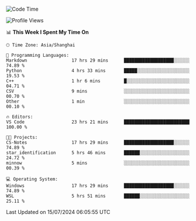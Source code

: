 <!--START_SECTION:waka-->
![Code Time](http://img.shields.io/badge/Code%20Time-1%2C849%20hrs-blue)

![Profile Views](http://img.shields.io/badge/Profile%20Views-3-blue)

📊 **This Week I Spent My Time On** 

```text
🕑︎ Time Zone: Asia/Shanghai

💬 Programming Languages: 
Markdown                 17 hrs 29 mins      ███████████████████░░░░░░   74.89 % 
Python                   4 hrs 33 mins       █████░░░░░░░░░░░░░░░░░░░░   19.53 % 
C++                      1 hr 6 mins         █░░░░░░░░░░░░░░░░░░░░░░░░   04.71 % 
CSV                      9 mins              ░░░░░░░░░░░░░░░░░░░░░░░░░   00.70 % 
Other                    1 min               ░░░░░░░░░░░░░░░░░░░░░░░░░   00.10 % 

🔥 Editors: 
VS Code                  23 hrs 21 mins      █████████████████████████   100.00 % 

🐱‍💻 Projects: 
CS-Notes                 17 hrs 29 mins      ███████████████████░░░░░░   74.89 % 
star_identification      5 hrs 46 mins       ██████░░░░░░░░░░░░░░░░░░░   24.72 % 
minnow                   5 mins              ░░░░░░░░░░░░░░░░░░░░░░░░░   00.39 % 

💻 Operating System: 
Windows                  17 hrs 29 mins      ███████████████████░░░░░░   74.89 % 
WSL                      5 hrs 51 mins       ██████░░░░░░░░░░░░░░░░░░░   25.11 % 
```


 Last Updated on 15/07/2024 06:05:55 UTC
<!--END_SECTION:waka-->